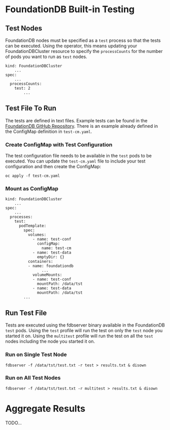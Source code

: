 # FoundationDB Built-in Testing

## Test Nodes

FoundationDB nodes must be specified as a `test` process so that the tests can be executed.  Using the operator, this means updating your FoundationDBCluster resource to specify the `processCounts` for the number of pods you want to run as `test` nodes.

```
kind: FoundationDBCluster
    ...
spec:
    ...
  processCounts:
    test: 2
        ...
```

## Test File To Run

The tests are defined in text files.  Example tests can be found in the [FoundationDB GitHub Repository](https://github.com/apple/foundationdb/tree/main/tests).  There is an example already defined in the ConfigMap definition in `test-cm.yaml`.

### Create ConfigMap with Test Configuration

The test configuration file needs to be available in the `test` pods to be executed.  You can update the `test-cm.yaml` file to include your test configuration and then create the ConfigMap:

```
oc apply -f test-cm.yaml
```

### Mount as ConfigMap

```
kind: FoundationDBCluster
    ...
spec:
    ...
  processes:
    test:
      podTemplate:
        spec:
          volumes:
            - name: test-conf
              configMap:
                name: test-cm
            - name: test-data
              emptyDir: {}
          containers:
          - name: foundationdb
                ...
            volumeMounts:
            - name: test-conf
              mountPath: /data/tst
            - name: test-data
              mountPath: /data/tst
        ...
```

## Run Test File

Tests are executed using the fdbserver binary available in the FoundationDB `test` pods.  Using the `test` profile will run the test on only the `test` node you started it on.  Using the `multitest` profile will run the test on all the `test` nodes including the node you started it on.

### Run on Single Test Node

```
fdbserver -f /data/tst/test.txt -r test > results.txt & disown
```

### Run on All Test Nodes

```
fdbserver -f /data/tst/test.txt -r multitest > results.txt & disown
```

# Aggregate Results

TODO...